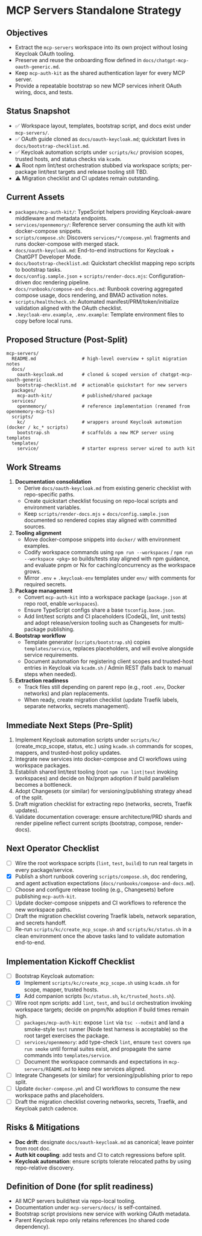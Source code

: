 # MCP Servers Standalone Strategy

## Objectives
- Extract the `mcp-servers` workspace into its own project without losing Keycloak OAuth tooling.
- Preserve and reuse the onboarding flow defined in `docs/chatgpt-mcp-oauth-generic.md`.
- Keep `mcp-auth-kit` as the shared authentication layer for every MCP server.
- Provide a repeatable bootstrap so new MCP services inherit OAuth wiring, docs, and tests.

## Status Snapshot
- ✅ Workspace layout, templates, bootstrap script, and docs exist under `mcp-servers/`.
- ✅ OAuth guide cloned as `docs/oauth-keycloak.md`; quickstart lives in `docs/bootstrap-checklist.md`.
- ✅ Keycloak automation scripts under `scripts/kc/` provision scopes, trusted hosts, and status checks via `kcadm`.
- ⚠️ Root npm lint/test orchestration stubbed via workspace scripts; per-package lint/test targets and release tooling still TBD.
- ⚠️ Migration checklist and CI updates remain outstanding.

## Current Assets
- `packages/mcp-auth-kit/`: TypeScript helpers providing Keycloak-aware middleware and metadata endpoints.
- `services/openmemory/`: Reference server consuming the auth kit with docker-compose snippets.
- `scripts/compose.sh`: Discovers `services/*/compose.yml` fragments and runs docker-compose with merged stack.
- `docs/oauth-keycloak.md`: End-to-end instructions for Keycloak + ChatGPT Developer Mode.
- `docs/bootstrap-checklist.md`: Quickstart checklist mapping repo scripts to bootstrap tasks.
- `docs/config.sample.json` + `scripts/render-docs.mjs`: Configuration-driven doc rendering pipeline.
- `docs/runbooks/compose-and-docs.md`: Runbook covering aggregated compose usage, docs rendering, and BMAD activation notes.
- `scripts/healthcheck.sh`: Automated manifest/PRM/token/initialize validation aligned with the OAuth checklist.
- `.keycloak-env.example`, `.env.example`: Template environment files to copy before local runs.

## Proposed Structure (Post-Split)
```
mcp-servers/
  README.md                 # high-level overview + split migration notes
  docs/
    oauth-keycloak.md       # cloned & scoped version of chatgpt-mcp-oauth-generic
    bootstrap-checklist.md  # actionable quickstart for new servers
  packages/
    mcp-auth-kit/           # published/shared package
  services/
    openmemory/             # reference implementation (renamed from openmemory-mcp-ts)
  scripts/
    kc/                     # wrappers around Keycloak automation (docker / kc_* scripts)
    bootstrap.sh            # scaffolds a new MCP server using templates
  templates/
    service/                # starter express server wired to auth kit
```

## Work Streams
1. **Documentation consolidation**
   - Derive `docs/oauth-keycloak.md` from existing generic checklist with repo-specific paths.
   - Create quickstart checklist focusing on repo-local scripts and environment variables.
   - Keep `scripts/render-docs.mjs` + `docs/config.sample.json` documented so rendered copies stay aligned with committed sources.
2. **Tooling alignment**
   - Move docker-compose snippets into `docker/` with environment examples.
   - Codify workspace commands using `npm run --workspaces` / `npm run --workspace <pkg>` so builds/tests stay aligned with npm guidance, and evaluate pnpm or Nx for caching/concurrency as the workspace grows.
   - Mirror `.env` + `.keycloak-env` templates under `env/` with comments for required secrets.
3. **Package management**
   - Convert `mcp-auth-kit` into a workspace package (`package.json` at repo root, enable `workspaces`).
   - Ensure TypeScript configs share a base `tsconfig.base.json`.
   - Add lint/test scripts and CI placeholders (CodeQL, lint, unit tests) and adopt release/version tooling such as Changesets for multi-package publishing.
4. **Bootstrap workflow**
   - Template generator (`scripts/bootstrap.sh`) copies `templates/service`, replaces placeholders, and will evolve alongside service requirements.
   - Document automation for registering client scopes and trusted-host entries in Keycloak via `kcadm.sh` / Admin REST (falls back to manual steps when needed).
5. **Extraction readiness**
   - Track files still depending on parent repo (e.g., root `.env`, Docker networks) and plan replacements.
   - When ready, create migration checklist (update Traefik labels, separate networks, secrets management).

## Immediate Next Steps (Pre-Split)
1. Implement Keycloak automation scripts under `scripts/kc/` (create_mcp_scope, status, etc.) using `kcadm.sh` commands for scopes, mappers, and trusted-host policy updates.
2. Integrate new services into docker-compose and CI workflows using workspace packages.
3. Establish shared lint/test tooling (root `npm run lint|test` invoking workspaces) and decide on Nx/pnpm adoption if build parallelism becomes a bottleneck.
4. Adopt Changesets (or similar) for versioning/publishing strategy ahead of the split.
5. Draft migration checklist for extracting repo (networks, secrets, Traefik updates).
6. Validate documentation coverage: ensure architecture/PRD shards and render pipeline reflect current scripts (bootstrap, compose, render-docs).

## Next Operator Checklist
- [ ] Wire the root workspace scripts (`lint`, `test`, `build`) to run real targets in every package/service.
- [x] Publish a short runbook covering `scripts/compose.sh`, doc rendering, and agent activation expectations (`docs/runbooks/compose-and-docs.md`).
- [ ] Choose and configure release tooling (e.g., Changesets) before publishing `mcp-auth-kit`.
- [ ] Update docker-compose snippets and CI workflows to reference the new workspace paths.
- [ ] Draft the migration checklist covering Traefik labels, network separation, and secrets handoff.
- [ ] Re-run `scripts/kc/create_mcp_scope.sh` and `scripts/kc/status.sh` in a clean environment once the above tasks land to validate automation end-to-end.

## Implementation Kickoff Checklist
- [ ] Bootstrap Keycloak automation:
  - [x] Implement `scripts/kc/create_mcp_scope.sh` using `kcadm.sh` for scope, mapper, trusted hosts.
  - [x] Add companion scripts (`kc/status.sh`, `kc/trusted_hosts.sh`).
- [ ] Wire root npm scripts: add `lint`, `test`, and `build` orchestration invoking workspace targets; decide on pnpm/Nx adoption if build times remain high.
  - [ ] `packages/mcp-auth-kit`: expose `lint` via `tsc --noEmit` and land a smoke-style `test` runner (Node test harness is acceptable) so the root target exercises the package.
  - [ ] `services/openmemory`: add type-check `lint`, ensure `test` covers `npm run smoke` until formal suites exist, and propagate the same commands into `templates/service`.
  - [ ] Document the workspace commands and expectations in `mcp-servers/README.md` to keep new services aligned.
- [ ] Integrate Changesets (or similar) for versioning/publishing prior to repo split.
- [ ] Update `docker-compose.yml` and CI workflows to consume the new workspace paths and placeholders.
- [ ] Draft the migration checklist covering networks, secrets, Traefik, and Keycloak patch cadence.

## Risks & Mitigations
- **Doc drift**: designate `docs/oauth-keycloak.md` as canonical; leave pointer from root doc.
- **Auth kit coupling**: add tests and CI to catch regressions before split.
- **Keycloak automation**: ensure scripts tolerate relocated paths by using repo-relative discovery.

## Definition of Done (for split readiness)
- All MCP servers build/test via repo-local tooling.
- Documentation under `mcp-servers/docs/` is self-contained.
- Bootstrap script provisions new service with working OAuth metadata.
- Parent Keycloak repo only retains references (no shared code dependency).

